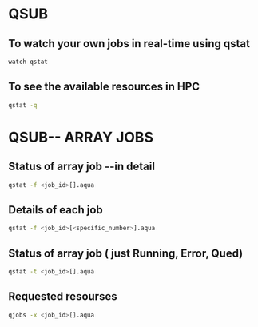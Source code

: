# QSUB
## To watch your own jobs in real-time using qstat
```bash
watch qstat
```

## To see the available resources in HPC
```bash
qstat -q
```
# QSUB-- ARRAY JOBS
## Status of array job --in detail
```bash
qstat -f <job_id>[].aqua
```
## Details of each job
```bash
qstat -f <job_id>[<specific_number>].aqua
```

## Status of array job ( just Running, Error, Qued)
```bash
qstat -t <job_id>[].aqua
```
## Requested resourses
```bash
qjobs -x <job_id>[].aqua
```
